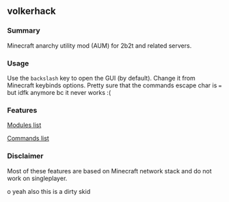 ## volkerhack

### Summary

Minecraft anarchy utility mod (AUM) for 2b2t and related servers.

### Usage
Use the ```backslash``` key to open the GUI (by default). Change it from Minecraft keybinds options.
Pretty sure that the commands escape char is ```=``` but idfk anymore bc it never works :(

### Features
[Modules list](/modules.md)

[Commands list](/commands.md)

### Disclaimer
Most of these features are based on Minecraft network stack and do not work on singleplayer.

o yeah also this is a dirty skid
